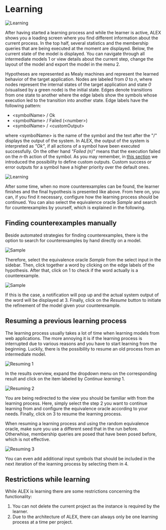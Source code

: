 # Learning

![Learning](assets/learning/learning-1.jpg)

After having started a learning process and while the learner is active, ALEX shows you a loading screen where you find different information about the current process.
In the top half, several statistics and the membership queries that are being executed at the moment are displayed.
Below, the current state of the model is displayed. 
You can navigate through all intermediate models <span class="label">1</span> or view details about the current step, change the layout of the model and export the model in the menu <span class="label">2</span>.

Hypotheses are represented as Mealy machines and represent the learned behavior of the target application. 
Nodes are labeled from *0* to *n*, where nodes represent the internal states of the target application and state *0* (visualised by a green node) is the initial state. 
Edges denote transitions from one state to another where the edge labels show the symbols whose execution led to the transition into another state.
Edge labels have the following pattern:

- &lt;symbolName&gt; / Ok
- &lt;symbolName&gt; / Failed (&lt;number&gt;)
- &lt;symbolName&gt; / &lt;customOutput&gt;

where &lt;symbolName&gt; is the name of the symbol and the text after the "/" displays the output of the system.
In ALEX, the output of the system is interpreted as *"Ok"*, if all actions of a symbol have been executed successfully.
On the other hand *"Failed (n)"* means that the execution failed on the *n*-th action of the symbol.
As you may remember, in [this section](../symbol-modeling/actions.md) we introduced the possibility to define custom outputs.
Custom success or error outputs for a symbol have a higher priority over the default ones. 

![Learning](assets/learning/learning-2.jpg)

After some time, when no more counterexamples can be found, the learner finishes and the final hypothesis is presented like above.
From here on, you can, if you find it necessary, configure how the learning process should be continued.
You can also select the equivalence oracle *Sample* and search for counterexamples by yourself, which is explained in the following.


## Finding counterexamples manually

Beside automated strategies for finding counterexamples, there is the option to search for counterexamples by hand directly on a model.

![Sample](assets/learning/sample-1.jpg)

Therefore, select the equivalence oracle *Sample* from the select input in the sidebar.
Then, click together a word by clicking on the edge labels of the hypothesis.
After that, click on <span class="label">1</span> to check if the word actually is a counterexample.

![Sample](assets/learning/sample-2.jpg)

If this is the case, a notification will pop up and the actual system output of the word will be displayed at <span class="label">3</span>.
Finally, click on the *Resume* button to initiate the refinement of the model given your counterexample.

## Resuming a previous learning process

The learning process usually takes a lot of time when learning models from web applications.
The more annoying it is if the learning process is interrupted due to various reasons and you have to start learning from the beginning.
Luckily, there is the possibility to resume an old process from an intermediate model.

![Resuming 1](assets/learning/resuming-1.jpg)

In the results overview, expand the dropdown menu on the corresponding result and click on the item labeled by *Continue learning* <span class="label">1</span>.

![Resuming 2](assets/learning/resuming-2.jpg)

You are being redirected to the view you should be familiar with from the learning process.
Here, simply select the step <span class="label">2</span> you want to continue learning from and configure the equivalence oracle according to your needs.
Finally, click on <span class="label">3</span> to resume the learning process.

<div class="alert alert-info">
    When resuming a learning process and using the random equivalence oracle, make sure you use a different seed that in the run before.
    Otherwhise, membership queries are posed that have been posed before, which is not effective.
</div>

![Resuming 3](assets/learning/resuming-3.jpg)

You can even add additional input symbols that should be included in the next iteration of the learning process by selecting them in <span class="label">4</span>.


## Restrictions while learning

While ALEX is learning there are some restrictions concerning the functionality:

1. You can not delete the current project as the instance is required by the learner. 
2. Due to the architecture of ALEX, there can always only be one learning process at a time per project.
